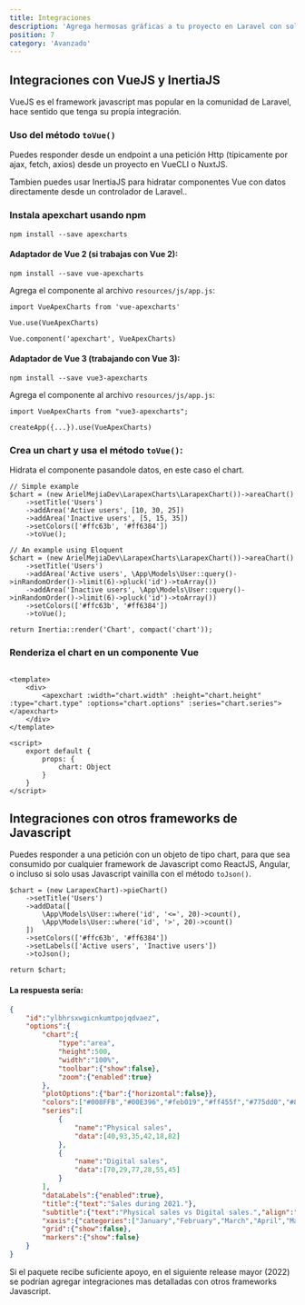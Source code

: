 ```yaml
---
title: Integraciones
description: 'Agrega hermosas gráficas a tu proyecto en Laravel con solo un facade.'
position: 7
category: 'Avanzado'
---
```


## Integraciones con VueJS y InertiaJS

VueJS es el framework javascript mas popular en la comunidad de Laravel, hace sentido que tenga su propía integración.

### Uso del método `toVue()`

Puedes responder desde un endpoint a una petición Http (típicamente por ajax, fetch, axios) desde un proyecto en VueCLI o NuxtJS.

Tambien puedes usar InertiaJS para hidratar componentes Vue con datos directamente desde un controlador de Laravel..

### Instala apexchart usando npm

```bash[terminal/cmd]
npm install --save apexcharts
```

#### Adaptador de Vue 2 (si trabajas con Vue 2):

```bash[terminal/cmd]
npm install --save vue-apexcharts
```

Agrega el componente al archivo `resources/js/app.js`:

```js[resources/js/app.js]
import VueApexCharts from 'vue-apexcharts'

Vue.use(VueApexCharts)

Vue.component('apexchart', VueApexCharts)
```

#### Adaptador de Vue 3 (trabajando con Vue 3):

```bash[terminal/cmd]
npm install --save vue3-apexcharts
```

Agrega el componente al archivo `resources/js/app.js`:

```js[resources/js/app.js]
import VueApexCharts from "vue3-apexcharts";

createApp({...}).use(VueApexCharts)
```

### Crea un chart y usa el método `toVue()`:

Hidrata el componente pasandole datos, en este caso el chart.

```php[php]
// Simple example
$chart = (new ArielMejiaDev\LarapexCharts\LarapexChart())->areaChart()
    ->setTitle('Users')
    ->addArea('Active users', [10, 30, 25])
    ->addArea('Inactive users', [5, 15, 35])
    ->setColors(['#ffc63b', '#ff6384'])
    ->toVue();

// An example using Eloquent
$chart = (new ArielMejiaDev\LarapexCharts\LarapexChart())->areaChart()
    ->setTitle('Users')
    ->addArea('Active users', \App\Models\User::query()->inRandomOrder()->limit(6)->pluck('id')->toArray())
    ->addArea('Inactive users', \App\Models\User::query()->inRandomOrder()->limit(6)->pluck('id')->toArray())
    ->setColors(['#ffc63b', '#ff6384'])
    ->toVue();

return Inertia::render('Chart', compact('chart'));
```

### Renderiza el chart en un componente Vue

```vue[resources/js/Pages/Chart.vue]

<template>
    <div>
        <apexchart :width="chart.width" :height="chart.height" :type="chart.type" :options="chart.options" :series="chart.series"></apexchart>
    </div>
</template>

<script>
    export default {
        props: {
            chart: Object
        }
    }
</script>

```

<integrations-vue-area-chart></integrations-vue-area-chart>

## Integraciones con otros frameworks de Javascript

Puedes responder a una petición con un objeto de tipo chart, para que sea consumido por cualquier framework de Javascript como ReactJS, Angular, o incluso si solo usas Javascript vainilla con el método `toJson()`.

```php[php]
$chart = (new LarapexChart)->pieChart()
    ->setTitle('Users')
    ->addData([
        \App\Models\User::where('id', '<=', 20)->count(),
        \App\Models\User::where('id', '>', 20)->count()
    ])
    ->setColors(['#ffc63b', '#ff6384'])
    ->setLabels(['Active users', 'Inactive users'])
    ->toJson();

return $chart;
```

#### La respuesta sería:

```json
{
    "id":"ylbhrsxwgicnkumtpojqdvaez",
    "options":{
        "chart":{
            "type":"area",
            "height":500,
            "width":"100%",
            "toolbar":{"show":false},
            "zoom":{"enabled":true}
        },
        "plotOptions":{"bar":{"horizontal":false}},
        "colors":["#008FFB","#00E396","#feb019","#ff455f","#775dd0","#80effe","#0077B5","#ff6384","#c9cbcf","#0057ff","00a9f4","#2ccdc9","#5e72e4"],
        "series":[
            {
                "name":"Physical sales",
                "data":[40,93,35,42,18,82]
            },
            {
                "name":"Digital sales",
                "data":[70,29,77,28,55,45]
            }
        ],
        "dataLabels":{"enabled":true},
        "title":{"text":"Sales during 2021."},
        "subtitle":{"text":"Physical sales vs Digital sales.","align":"left"},
        "xaxis":{"categories":["January","February","March","April","May","June"]},
        "grid":{"show":false},
        "markers":{"show":false}
    }
}
```

<alert type="info">
    Si el paquete recibe suficiente apoyo, en el siguiente release mayor (2022) se podrían agregar integraciones mas detalladas con otros frameworks Javascript.
</alert>